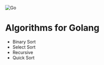 ![Go](https://github.com/AlexanderOkhrimenko/algorithms/workflows/Go/badge.svg?branch=master)

# Algorithms for Golang
- Binary Sort
- Select Sort
- Recursive
- Quick Sort

